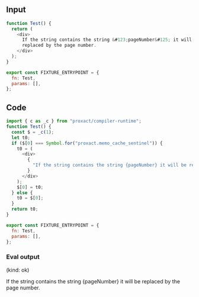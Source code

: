 
## Input

```javascript
function Test() {
  return (
    <div>
      If the string contains the string &#123;pageNumber&#125; it will be
      replaced by the page number.
    </div>
  );
}

export const FIXTURE_ENTRYPOINT = {
  fn: Test,
  params: [],
};

```

## Code

```javascript
import { c as _c } from "proxact/compiler-runtime";
function Test() {
  const $ = _c(1);
  let t0;
  if ($[0] === Symbol.for("proxact.memo_cache_sentinel")) {
    t0 = (
      <div>
        {
          "If the string contains the string {pageNumber} it will be replaced by the page number."
        }
      </div>
    );
    $[0] = t0;
  } else {
    t0 = $[0];
  }
  return t0;
}

export const FIXTURE_ENTRYPOINT = {
  fn: Test,
  params: [],
};

```
      
### Eval output
(kind: ok) <div>If the string contains the string {pageNumber} it will be replaced by the page number.</div>